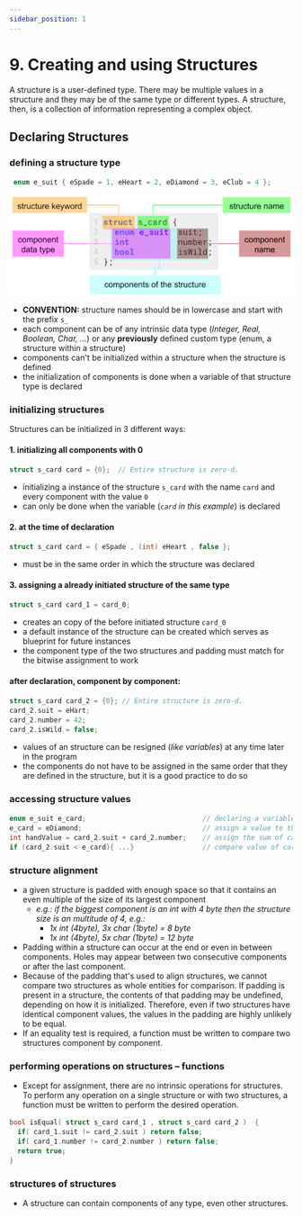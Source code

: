 ```yaml
---
sidebar_position: 1
---
```


# 9. Creating and using Structures

A structure is a user-defined type. There may be multiple values in a structure and they may be of the same type or different types. A structure, then, is a collection of information representing a complex object.

## Declaring Structures

### defining a structure type

```c title="defining a 'enum e_suit' for the structure below"
 enum e_suit { eSpade = 1, eHeart = 2, eDiamond = 3, eClub = 4 };
```

![diagram structure declaration](../part_2_complex_data_types/img/declaring_structure.png)

- **CONVENTION:** structure names should be in lowercase and start with the prefix `s_`
- each component can be of any intrinsic data type (_Integer, Real, Boolean, Char, ..._) or any **previously** defined custom type (enum, a structure within a structure)
- components can't be initialized within a structure when the structure is defined
- the initialization of components is done when a variable of that structure type is declared

### initializing structures

Structures can be initialized in 3 different ways:

#### 1. initializing all components with 0

```c
struct s_card card = {0};  // Entire structure is zero-d.
```

- initializing a instance of the structure `s_card` with the name `card` and every component with the value `0`
- can only be done when the variable (_`card` in this example_) is declared

#### 2. at the time of declaration

```c
struct s_card card = { eSpade , (int) eHeart , false };
```

- must be in the same order in which the structure was declared

#### 3. assigning a already initiated structure of the same type

```c
struct s_card card_1 = card_0;
```

- creates an copy of the before initiated structure `card_0`
- a default instance of the structure can be created which serves as blueprint for future instances
- the component type of the two structures and padding must match for the bitwise assignment to work

#### after declaration, component by component:

```c
struct s_card card_2 = {0}; // Entire structure is zero-d.
card_2.suit = eHart;
card_2.number = 42;
card_2.isWild = false;
```

- values of an structure can be resigned (_like variables_) at any time later in the program
- the components do not have to be assigned in the same order that they are defined in the structure, but it is a good practice to do so

### accessing structure values

```c
enum e_suit e_card;                             // declaring a variable of enum 'e_card'
e_card = eDiamond;                              // assign a value to the variable 'e_card'
int handValue = card_2.suit + card_2.number;    // assign the sum of card_2.suit and card_2.number to handValue
if (card_2.suit < e_card){ ...}                 // compare value of card_2.suit to enum variable e_card
```

### structure alignment

- a given structure is padded with enough space so that it contains an even multiple of the size of its largest component
  - _e.g.: if the biggest component is an int with 4 byte then the structure size is an multitude of 4, e.g.:_
    - _1x int (4byte), 3x char (1byte) = 8 byte_
    - _1x int (4byte), 5x char (1byte) = 12 byte_
- Padding within a structure can occur at the end or even in between components. Holes may appear between two consecutive components or after the last component.
- Because of the padding that's used to align structures, we cannot compare two structures as whole entities for comparison. If padding is present in a structure, the contents of that padding may be undefined, depending on how it is initialized. Therefore, even if two structures have identical component values, the values in the padding are highly unlikely to be equal.
- If an equality test is required, a function must be written to compare two structures component by component.

### performing operations on structures – functions

- Except for assignment, there are no intrinsic operations for structures. To perform any operation on a single structure or with two structures, a function must be written to perform the desired operation.

```c title="function to compare two structure components"
bool isEqual( struct s_card card_1 , struct s_card card_2 )  {
  if( card_1.suit != card_2.suit ) return false;
  if( card_1.number != card_2.number ) return false;
  return true;
}
```

### structures of structures

- A structure can contain components of any type, even other structures.
